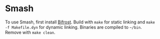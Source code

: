 # Smash

To use Smash, first install
[Bifrost](https://github.com/pmelsted/bifrost). 
Build with `make` for static linking and `make -f Makefile.dyn` for dynamic linking.
Binaries are compiled to `~/bin`.
Remove with `make clean`.
